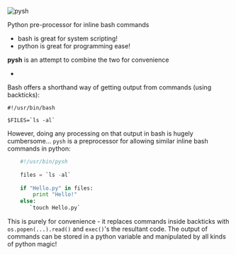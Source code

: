 ![pysh](http://www.forhadahmed.net/github/pysh-logo.png)

Python pre-processor for inline bash commands

* bash is great for system scripting! 
* python is great for programming ease!

**pysh** is an attempt to combine the two for convenience  

-

Bash offers a shorthand way of getting output from commands (using backticks):
    
    #!/usr/bin/bash
    
    $FILES=`ls -al`

However, doing any processing on that output in bash is hugely cumbersome...
`pysh` is a preprocessor for allowing similar inline bash commands in python:
```python
    #!/usr/bin/pysh
    
    files = `ls -al`
    
    if "Hello.py" in files:
        print "Hello!"
    else:
       `touch Hello.py`
```    
This is purely for convenience - it replaces commands inside backticks with
`os.popen(...).read()` and `exec()`'s the resultant code.  The output of commands
can be stored in a python variable and manipulated by all kinds of python magic!
